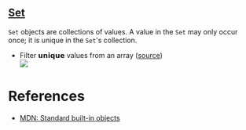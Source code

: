 

## [Set](https://developer.mozilla.org/en-US/docs/Web/JavaScript/Reference/Global_Objects/Set)
`Set` objects are collections of values. A value in the `Set` may only occur once; it is unique in the `Set`'s collection.

- Filter 𝘂𝗻𝗶𝗾𝘂𝗲 values from an array ([source](https://twitter.com/PrasoonPratham/status/1300636975733510145/photo/1))  
![](https://pbs.twimg.com/media/EgzKbhWVoAAFvQd?format=jpg&name=large)


# References
- [MDN: Standard built-in objects](https://developer.mozilla.org/en-US/docs/Web/JavaScript/Reference/Global_Objects)
